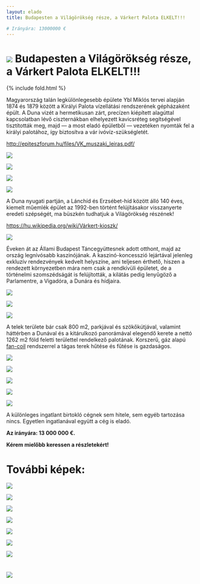 ```yaml
---
layout: elado
title: Budapesten a Világörökség része, a Várkert Palota ELKELT!!!

# Irányára: 13000000 €
---
```


# ![](https://i.imgur.com/zhzPvJV.jpg) Budapesten a Világörökség része, a Várkert Palota **ELKELT!!!**

{% include fold.html %}

Magyarország talán legkülönlegesebb épülete Ybl Miklós tervei alapján 1874 és 1879 között a Királyi Palota vízellátási rendszerének gépházaként épült. A Duna vizét a hermetikusan zárt, precízen kiépített alagúttal kapcsolatban lévő ciszternákban elhelyezett kavicsréteg segítségével tisztították meg, majd — a most eladó épületből — vezetéken nyomták fel a királyi palotához, így biztosítva a vár ivóvíz-szükségletét.

http://epiteszforum.hu/files/VK_muszaki_leiras.pdf/

![](https://i.imgur.com/ad3lA3Q.jpg)

![](https://i.imgur.com/ejPMmsq.jpg)

![](https://i.imgur.com/VoRqZfc.jpg)

![](https://i.imgur.com/7c6NB2Q.jpg)

A Duna nyugati partján, a Lánchíd és Erzsébet-híd között álló 140 éves, kiemelt műemlék épület az 1992-ben történt felújításakor visszanyerte eredeti szépségét, ma büszkén tudhatjuk a Világörökség részének!

https://hu.wikipedia.org/wiki/Várkert-kioszk/

![](https://i.imgur.com/7CMIsJR.jpg)

Éveken át az Állami Budapest Táncegyüttesnek adott otthont, majd az ország legnívósabb kaszinójának. A kaszinó-koncesszió lejártával jelenleg exkluzív rendezvények kedvelt helyszíne, ami teljesen érthető,  hiszen a rendezett környezetben mára nem csak a rendkívüli épületet, de a történelmi szomszédságát is felújították,  a kilátás pedig lenyűgöző a Parlamentre, a Vigadóra, a Dunára és hídjaira.

![](https://i.imgur.com/4qouSJH.jpg)

![](https://i.imgur.com/yRFc17Y.jpg)

![](https://i.imgur.com/vTnei1e.jpg)

A telek területe bár csak 800 m2, parkjával és szökőkútjával, valamint háttérben a Dunával és a kitárulkozó panorámával elegendő kerete a nettó 1262 m2 föld feletti területtel rendelkező palotának. Korszerű, gáz alapú [fan-coil](http://fan-coil.mtt.hu/) rendszerrel a tágas terek hűtése és fűtése is gazdaságos.

![](https://i.imgur.com/d6x6ZPN.jpg)

![](https://i.imgur.com/3QIV180.jpg)

![](https://i.imgur.com/wQKlYRW.jpg)

![](https://i.imgur.com/UTgG4zJ.jpg)

![](https://i.imgur.com/CCkDz5n.jpg)

A különleges ingatlant birtokló cégnek sem  hitele, sem egyéb tartozása nincs. Egyetlen ingatlanával együtt a cég is eladó.

**Az irányára: 13 000 000 €.**

**Kérem mielőbb keressen a részletekért!**

# További képek:

![](https://i.imgur.com/1YhhjcA.jpg)

![](https://i.imgur.com/R5x2zgc.jpg)

![](https://i.imgur.com/MUKCyX5.jpg)

![](https://i.imgur.com/wsV4Rhl.jpg)

![](https://i.imgur.com/QcqbxNt.jpg)

![](https://i.imgur.com/xe6uyoT.jpg)

![](https://i.imgur.com/cqmjfY6.jpg)

# ![](https://i.imgur.com/tjIXf71.jpg)
